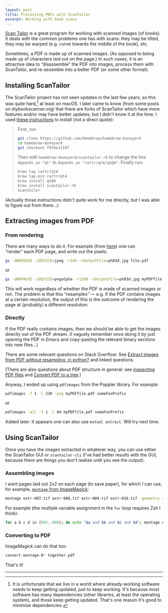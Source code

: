 ```yaml
---
layout: post
title: Processing PDFs with ScanTailor
excerpt: Working with book scans
---
```


[Scan Tailor](http://scantailor.org/) is a great program for working with scanned images (of books). It deals with the common problems one has with scans: they may be tilted, they may be warped (e.g. curve towards the middle of the book), etc.

Sometimes, a PDF is made up of scanned images. (As opposed to being made up of characters laid out on the page.) In such cases, it is an attractive idea to “disassemble” the PDF into images, process them with ScanTailor, and re-assemble into a better PDF (or some other format).

## Installing ScanTailor

The ScanTailor project has not seen updates in the last few years, so this was quite hard,[^update] at least on macOS. I later came to know (from some posts on diybookscanner.org) that there are forks of ScanTailor which have more features and/or may have better updates, but I didn't know it at the time. I used [these instructions](https://github.com/scantailor/scantailor/issues/273#issuecomment-357964331) to install (not a direct quote):

> First, run
>
> ```sh
> git clone https://github.com/Homebrew/homebrew-boneyard
> cd homebrew-boneyard
> git checkout f0f4e12197
> ```
> Then edit `homebrew-boneyard/scantailor.rb` to change the line `depends_on "qt"` to `depends_on "cartr/qt4/qt@4"`. Finally run:
>
> ```sh
> brew tap cartr/qt4
> brew tap-pin cartr/qt4
> brew install qt@4
> brew install scantailor.rb
> scantailor
> ```

(Actually those instructions didn't quite work for me directly, but I was able to figure out from there...)

## Extracting images from PDF

### From rendering

There are many ways to do it. For example (from [here](https://christianheilmann.com/2012/09/30/quick-one-converting-a-multi-page-pdf-to-a-jpg-for-each-page-on-osx/)) one can “render” each PDF page, and write out the pixels:

```sh
gs -dNOPAUSE -sDEVICE=jpeg -r144 -sOutputFile=p%03d.jpg file.pdf
```

or

```sh
gs -dNOPAUSE -sDEVICE=pngalpha -r1260 -sOutputFile=p%03d.jpg myPDFfile.pdf
```

This will work regardless of whether the PDF is made of scanned images or not. The problem is that this “resamples” — e.g. if the PDF contains images at a certain resolution, the output of this is the outcome of rendering the page at (probably) a different resolution.

### Directly

If the PDF really contains images, then we should be able to get the images directly out of the PDF stream. (I vaguely remember once doing it by just opening the PDF in Emacs and copy-pasting the relevant binary sections into new files...)

There are some relevant questions on Stack Overflow: See [Extract images from PDF without resampling, in python?](https://stackoverflow.com/questions/2693820/extract-images-from-pdf-without-resampling-in-python) and linked questions.

(There are also questions about PDF structure in general: see [inspecting PDF files](https://stackoverflow.com/questions/3549541/best-tool-for-inspecting-pdf-files) and [Convert PDF to a tree](https://stackoverflow.com/questions/43323751/convert-pdf-to-a-tree).)

Anyway, I ended up using `pdfimages` from the Poppler library. For example:

```sh
pdfimages -f 1 -l 230 -png myPDFfile.pdf someFooPrefix
```

or

```sh
pdfimages -all -f 1 -l 84 myPDFfile.pdf someFooPrefix
```

Added later: It appears one can also use `mutool extract`. Will try next time.

## Using ScanTailor

Once you have the images extracted in whatever way, you can use either the ScanTailor GUI or `scantailor-cli` (I've had better results with the GUI, because there are things you don't realize until you see the output).

### Assembling images

I want pages laid out 2x2 on each page (to save paper), for which I can use, for example, [`montage` from ImageMagick](http://www.imagemagick.org/Usage/montage/):

```sh
montage extr-007.tif extr-008.tif extr-009.tif extr-010.tif -geometry +1+1 montage.png
```

For example (the multiple variable assignment in the `for` loop requires Zsh I think):

```sh
for a b c d in {005..088}; do echo "$a and $b and $c and $d"; montage extr-$a.tif extr-$b.tif extr-$c.tif extr-$d.tif -geometry +1+1 montage-$a.png; done
```

### Converting to PDF

ImageMagick can do that too:

```sh
convert montage-0* together.pdf
```

That's it!

[^update]: It is unfortunate that we live in a world where already-working software needs to keep getting updated, just to keep working. It's because most software has many dependencies (other libraries, at least the operating system), and those keep getting updated. That's one reason it's good to minimize dependencies.





----
